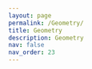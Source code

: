 ```yaml
---
layout: page
permalink: /Geometry/
title: Geometry
description: Geometry
nav: false
nav_order: 23
---
```


<!--
For now, this page is assumed to be a static description of your courses. You can convert it to a collection similar to `_projects/` so that you can have a dedicated page for each course.

Organize your courses by years, topics, or universities, however you like!
-->